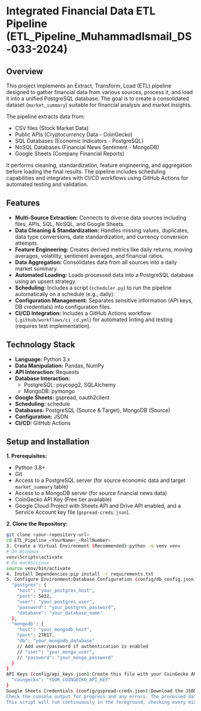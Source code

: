 # Integrated Financial Data ETL Pipeline (ETL_Pipeline_MuhammadIsmail_DS-033-2024)

## Overview

This project implements an Extract, Transform, Load (ETL) pipeline designed to gather financial data from various sources, process it, and load it into a unified PostgreSQL database. The goal is to create a consolidated dataset (`market_summary`) suitable for financial analysis and market insights.

The pipeline extracts data from:
* CSV files (Stock Market Data)
* Public APIs (Cryptocurrency Data - CoinGecko)
* SQL Databases (Economic Indicators - PostgreSQL)
* NoSQL Databases (Financial News Sentiment - MongoDB)
* Google Sheets (Company Financial Reports)

It performs cleaning, standardization, feature engineering, and aggregation before loading the final results. The pipeline includes scheduling capabilities and integrates with CI/CD workflows using GitHub Actions for automated testing and validation.

## Features

* **Multi-Source Extraction:** Connects to diverse data sources including files, APIs, SQL, NoSQL, and Google Sheets.
* **Data Cleaning & Standardization:** Handles missing values, duplicates, data type conversions, date standardization, and currency conversion attempts.
* **Feature Engineering:** Creates derived metrics like daily returns, moving averages, volatility, sentiment averages, and financial ratios.
* **Data Aggregation:** Consolidates data from all sources into a daily market summary.
* **Automated Loading:** Loads processed data into a PostgreSQL database using an upsert strategy.
* **Scheduling:** Includes a script (`scheduler.py`) to run the pipeline automatically on a schedule (e.g., daily).
* **Configuration Management:** Separates sensitive information (API keys, DB credentials) into configuration files.
* **CI/CD Integration:** Includes a GitHub Actions workflow (`.github/workflows/ci_cd.yml`) for automated linting and testing (requires test implementation).

## Technology Stack

* **Language:** Python 3.x
* **Data Manipulation:** Pandas, NumPy
* **API Interaction:** Requests
* **Database Interaction:**
    * PostgreSQL: psycopg2, SQLAlchemy
    * MongoDB: pymongo
* **Google Sheets:** gspread, oauth2client
* **Scheduling:** schedule
* **Databases:** PostgreSQL (Source & Target), MongoDB (Source)
* **Configuration:** JSON
* **CI/CD:** GitHub Actions

## Setup and Installation

**1. Prerequisites:**
* Python 3.8+
* Git
* Access to a PostgreSQL server (for source economic data and target `market_summary` table)
* Access to a MongoDB server (for source financial news data)
* CoinGecko API Key (Free tier available)
* Google Cloud Project with Sheets API and Drive API enabled, and a Service Account key file (`gspread-creds.json`).

**2. Clone the Repository:**
```bash
git clone <your-repository-url>
cd ETL_Pipeline_<YourName>_<RollNumber>
3. Create a Virtual Environment (Recommended):python -m venv venv
# On Windows
venv\Scripts\activate
# On macOS/Linux
source venv/bin/activate
4. Install Dependencies:pip install -r requirements.txt
5. Configure Environment:Database Configuration (config/db_config.json):Create this file and populate it with your actual database connection details. DO NOT COMMIT REAL CREDENTIALS.{
  "postgres": {
    "host": "your_postgres_host",
    "port": 5432,
    "user": "your_postgres_user",
    "password": "your_postgres_password",
    "database": "your_database_name"
  },
  "mongodb": {
    "host": "your_mongodb_host",
    "port": 27017,
    "db": "your_mongodb_database"
    // Add user/password if authentication is enabled
    // "user": "your_mongo_user",
    // "password": "your_mongo_password"
  }
}
API Keys (config/api_keys.json):Create this file with your CoinGecko API key. DO NOT COMMIT REAL KEYS.{
  "coingecko": "YOUR_COINGECKO_API_KEY"
}
Google Sheets Credentials (config/gspread-creds.json):Download the JSON key file for your Google Service Account (with Sheets and Drive API permissions) and place it in the config/ directory named gspread-creds.json. Ensure this service account has access to the target Google Sheet. DO NOT COMMIT THIS FILE. Add config/gspread-creds.json to your .gitignore file.6. Database Setup:Ensure your source PostgreSQL and MongoDB instances are running.Populate the source PostgreSQL economic_indicators table and the MongoDB financial_news collection with sample data if necessary.Ensure the target PostgreSQL database specified in db_config.json exists. The etl_pipeline.py script will attempt to create the market_summary table if it doesn't exist.7. Data Files:Place the required input CSV file (stock_market_data.csv) in the data/ directory. Ensure it has the columns: Date, Open, High, Low, Close, Volume, Symbol.Ensure the Google Sheet specified in the code (financial_reports) exists and is accessible by your service account.Usage1. Manual Pipeline Run:To execute the ETL pipeline once:python etl_pipeline.py
Check the console output for progress and any errors. The processed data will be loaded into the target PostgreSQL market_summary table.2. Running the Scheduler:To start the scheduler which runs the pipeline automatically based on the defined schedule (daily at 1:00 AM by default):python scheduler.py
This script will run continuously in the foreground, checking every minute if a scheduled job is due. Keep the terminal open or run it as a background process (e.g., using nohup or a process manager like systemd or supervisor) for persistent scheduling.Pipeline DetailsThe etl_pipeline.py script orchestrates the process:Extract: Functions like extract_stock_data_csv, extract_crypto_data_api, etc., fetch data.Transform: Functions like clean_stock_data, standardize_data, engineer_features, aggregate_data process the data.Load: The load_to_database function writes the final daily_market_summary DataFrame to the PostgreSQL target table.CI/CDThis project uses GitHub Actions for Continuous Integration. The workflow definition can be found in .github/workflows/ci_cd.yml. Upon pushes or pull requests, it typically performs:Code CheckoutDependency InstallationLinting (e.g., using Flake8)Testing (Requires implementation of tests, e.g., using pytest)This helps ensure code quality and prevent regressions.ContributingContributions are welcome! Please follow standard Gitflow practices:Fork the repository.Create a new feature branch (git checkout -b feature/your-feature-name).Make your changes.Ensure code is linted and tests pass (if applicable).Commit your changes (git commit -m 'Add some feature').Push to the branch (git push origin feature/your-feature-name).Open